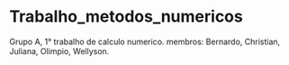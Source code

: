 # Trabalho_metodos_numericos
Grupo A, 1° trabalho de calculo numerico.   membros: Bernardo, Christian, Juliana, Olimpio, Wellyson.
